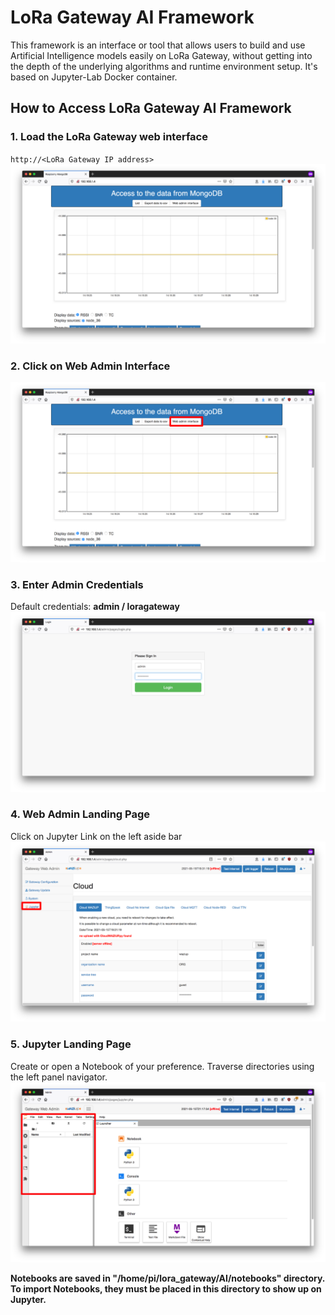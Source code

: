 # LoRa Gateway AI Framework

This framework is an interface or tool that allows users to build and use Artificial Intelligence
models easily on LoRa Gateway, without getting into the depth of the underlying algorithms and runtime environment setup. It's based on Jupyter-Lab Docker container.

## How to Access LoRa Gateway AI Framework

### 1. Load the LoRa Gateway web interface
   `http://<LoRa Gateway IP address>`  
![LoRa Homepage](Picture1.png)

### 2. Click on Web Admin Interface
![LoRa Admin Link](Picture2.png)

### 3. Enter Admin Credentials
   Default credentials: **admin / loragateway**  
![Credentials input](Picture3.png)

### 4. Web Admin Landing Page
   Click on Jupyter Link on the left aside bar  
![LoRa Admin GUI](Picture4.png)

### 5. Jupyter Landing Page
   Create or open a Notebook of your preference. Traverse directories using the left panel navigator.
![Jupyter Notebook](Picture5.png)

   **Notebooks are saved in "/home/pi/lora_gateway/AI/notebooks" directory. To import Notebooks, they must be placed in this directory to show up on Jupyter.**
